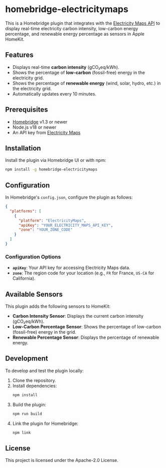 # homebridge-electricitymaps

This is a Homebridge plugin that integrates with the [Electricity Maps API](https://docs.electricitymaps.com/) to display real-time electricity carbon intensity, low-carbon energy percentage, and renewable energy percentage as sensors in Apple HomeKit.

## Features

- Displays real-time **carbon intensity** (gCO₂eq/kWh).
- Shows the percentage of **low-carbon** (fossil-free) energy in the electricity grid.
- Shows the percentage of **renewable energy** (wind, solar, hydro, etc.) in the electricity grid.
- Automatically updates every 10 minutes.

## Prerequisites

- [Homebridge](https://homebridge.io/) v1.3 or newer
- Node.js v18 or newer
- An API key from [Electricity Maps](https://www.electricitymaps.com/get-our-data)

## Installation

Install the plugin via Homebridge UI or with npm:

```bash
npm install -g homebridge-electricitymaps
```

## Configuration

In Homebridge's `config.json`, configure the plugin as follows:

```json
{
  "platforms": [
    {
      "platform": "ElectricityMaps",
      "apiKey": "YOUR_ELECTRICITY_MAPS_API_KEY",
      "zone": "YOUR_ZONE_CODE"
    }
  ]
}
```

### Configuration Options

- **`apiKey`**: Your API key for accessing Electricity Maps data.
- **`zone`**: The region code for your location (e.g., `FR` for France, `US-CA` for California).

## Available Sensors

This plugin adds the following sensors to HomeKit:

- **Carbon Intensity Sensor**: Displays the current carbon intensity (gCO₂eq/kWh).
- **Low-Carbon Percentage Sensor**: Shows the percentage of low-carbon (fossil-free) energy in the grid.
- **Renewable Percentage Sensor**: Displays the percentage of renewable energy.

## Development

To develop and test the plugin locally:

1. Clone the repository.
2. Install dependencies:
   ```bash
   npm install
   ```
3. Build the plugin:
   ```bash
   npm run build
   ```
4. Link the plugin for Homebridge:
   ```bash
   npm link
   ```

## License

This project is licensed under the Apache-2.0 License.
